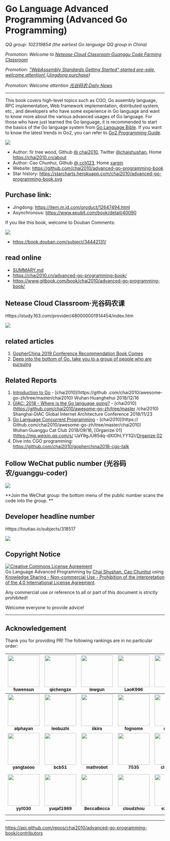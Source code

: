# Go Language Advanced Programming (Advanced Go Programming)

_QQ group: 102319854 (the earliest Go language QQ group in China)_

_Promotion: Welcome to [Netease Cloud Classroom·Guanggu Code Farming Classroom](https://study.163.com/provider/480000001914454/index.htm)_

_Promotion: ["WebAssembly Standards Getting Started" started pre-sale, welcome attention! ](https://github.com/chai2010/awesome-wasm-zh/blob/master/webassembly-primer.md)([Jingdong purchase](https://item.jd.com/12499372.html))_

_Promotion: Welcome attention [光谷码农·Daily News](https://guanggu-coder.cn/)_

---

This book covers high-level topics such as CGO, Go assembly language, RPC implementation, Web framework implementation, distributed system, etc., and developers who have some experience in Go language and want to know more about the various advanced usages of Go language. For those who have just learned the Go language, it is recommended to start the basics of the Go language system from [Go Language Bible](https://github.com/golang-china/gopl-zh). If you want to know the latest trends in Go2, you can refer to [Go2 Programming Guide](https://github.com/chai2010/go2-book).

![](cover-20190714.jpg)

- Author: fir tree wood, Github [@ chai2010](https://github.com/chai2010), Twitter [@chaishushan](https://twitter.com/chaishushan), Home https://chai2010.cn/about
- Author: Cao Chunhui, Github [@ cch123](https://github.com/cch123), Home [xargin](http://xargin.com)
- Website: https://github.com/chai2010/advanced-go-programming-book
- Star history: https://starcharts.herokuapp.com/chai2010/advanced-go-programming-book.svg

## Purchase link:

- Jingdong: https://item.m.jd.com/product/12647494.html
- Asynchronous: https://www.epubit.com/book/detail/40090

If you like this book, welcome to Douban Comments:

[![](douban.png)](https://book.douban.com/subject/34442131/)

- https://book.douban.com/subject/34442131/

<!--

## Plagiarism & Infringement

- [Qian Feng education original copying "Go language advanced programming"] (https://mp.weixin.qq.com/s/0Jtx79ZSgKY8bBdEvl-PlQ) Evidence screenshot: [01.pdf] (chaoxi/zhihu-qianfeng-01. Pdf), [02.pdf](chaoxi/zhihu-qianfeng-02.pdf)

-->

## read online

- [SUMMARY.md](SUMMARY.md)
- https://chai2010.cn/advanced-go-programming-book/
- https://www.gitbook.com/book/chai2010/advanced-go-programming-book/

## Netease Cloud Classroom·光谷码农课

Https://study.163.com/provider/480000001914454/index.htm

![](163study-go-master.jpg)

## related articles

1. [GopherChina 2019 Conference Recommendation Book Comes](https://zhuanlan.zhihu.com/p/63910336)
1. [Deep into the bottom of Go, take you to a group of people who are pursuing](https://mp.weixin.qq.com/s/obnnVkO2EiFnuXk_AIDHWw)

## Related Reports

1. [Introduction to Go](https://talks.godoc.org/github.com/chai2010/awesome-go-zh/chai2010/chai2010-golang-intro.slide) - [chai2010](https://github .com/chai2010/awesome-go-zh/tree/master/chai2010) Wuhan·Huanghehui 2018/12/16
2. [GIAC: 2018 - Where is the Go language going?](https://github.com/chai2010/awesome-go-zh/blob/master/chai2010/giac2018) -
   [chai2010](https://github.com/chai2010/awesome-go-zh/tree/master /chai2010) Shanghai·GIAC Global Internet Architecture Conference 2018/11/23
3. [Go Language Concurrent Programming](https://talks.godoc.org/github.com/chai2010/awesome-go-zh/chai2010/chai2010-golang-concurrency.slide) -
   [chai2010](https:// Github.com/chai2010/awesome-go-zh/tree/master/chai2010) Wuhan·Guanggu Cat Club 2018/09/16, [Organize 01] (https://mp.weixin.qq.com/s/ UaY9gJU85dq-dXlOhLYY1Q)/[Organize 02](https://mp.weixin.qq.com/s/_aKNO-H11GEDA-l0rycfQQ)
4. Dive into CGO programming: https://github.com/chai2010/gopherchina2018-cgo-talk

## Follow WeChat public number (光谷码农/guanggu-coder)

![](https://chai2010.cn/advanced-go-programming-book/weixin-guanggu-coder-logo.png)

**Join the WeChat group: the bottom menu of the public number scans the code into the group. **

## Developer headline number

Https://toutiao.io/subjects/318517

![](toutiao-318517-small.jpg)

## Copyright Notice

<a rel="license" href="http://creativecommons.org/licenses/by-nc-nd/4.0/"><img alt="Creative Commons License Agreement" style="border-width:0" src ="https://i.creativecommons.org/l/by-nc-nd/4.0/88x31.png" /></a><br /><span xmlns:dct="http://purl.org /dc/terms/" property="dct:title">Go Language Advanced Programming</span> by <a xmlns:cc="http://creativecommons.org/ns#" href="https://github. Com/chai2010/advanced-go-programming-book" property="cc:attributionName" rel="cc:attributionURL">Chai Shushan, Cao Chunhui</a> using <a rel="license" href="http:// Creativecommons.org/licenses/by-nc-nd/4.0/">Knowledge Sharing - Non-commercial Use - Prohibition of the interpretation of the 4.0 International License Agreement</a>.

Any commercial use or reference to all or part of this document is strictly prohibited!

Welcome everyone to provide advice!

---

## Acknowledgement

Thank you for providing PR! The following rankings are in no particular order:
<!--
1. get contributors.json
https://api.github.com/repos/chai2010/advanced-go-programming-book/contributors

2. go run gen_contributors.go
3. replace contributors table
-->

| [<img src="https://avatars3.githubusercontent.com/u/15542874?v=4" width="100px;"/><br /><sub><b>fuwensun</b></sub>](https://github.com/fuwensun) | [<img src="https://avatars0.githubusercontent.com/u/1927478?v=4" width="100px;"/><br /><sub><b>qichengzx</b></sub>](https://github.com/qichengzx) | [<img src="https://avatars0.githubusercontent.com/u/914267?v=4" width="100px;"/><br /><sub><b>lewgun</b></sub>](https://github.com/lewgun) | [<img src="https://avatars1.githubusercontent.com/u/26503046?v=4" width="100px;"/><br /><sub><b>LaoK996</b></sub>](https://github.com/LaoK996) | [<img src="https://avatars3.githubusercontent.com/u/15144321?v=4" width="100px;"/><br /><sub><b>plpan</b></sub>](https://github.com/plpan) | [<img src="https://avatars3.githubusercontent.com/u/7970646?v=4" width="100px;"/><br /><sub><b>xiaoliwang</b></sub>](https://github.com/xiaoliwang) | [<img src="https://avatars0.githubusercontent.com/u/16658738?v=4" width="100px;"/><br /><sub><b>barryz</b></sub>](https://github.com/barryz) |
| :---: | :---: | :---: | :---: | :---: | :---: | :---: |
| [<img src="https://avatars3.githubusercontent.com/u/19967175?v=4" width="100px;"/><br /><sub><b>alphayan</b></sub>](https://github.com/alphayan) | [<img src="https://avatars1.githubusercontent.com/u/10794816?v=4" width="100px;"/><br /><sub><b>leobuzhi</b></sub>](https://github.com/leobuzhi) | [<img src="https://avatars2.githubusercontent.com/u/19154488?v=4" width="100px;"/><br /><sub><b>iikira</b></sub>](https://github.com/iikira) | [<img src="https://avatars0.githubusercontent.com/u/26301186?v=4" width="100px;"/><br /><sub><b>fognome</b></sub>](https://github.com/fognome) | [<img src="https://avatars2.githubusercontent.com/u/12817?v=4" width="100px;"/><br /><sub><b>darren</b></sub>](https://github.com/darren) | [<img src="https://avatars3.githubusercontent.com/u/6910037?v=4" width="100px;"/><br /><sub><b>jiayx</b></sub>](https://github.com/jiayx) | [<img src="https://avatars1.githubusercontent.com/u/2696746?v=4" width="100px;"/><br /><sub><b>orangle</b></sub>](https://github.com/orangle) |
| [<img src="https://avatars0.githubusercontent.com/u/9821034?v=4" width="100px;"/><br /><sub><b>yangtaooo</b></sub>](https://github.com/yangtaooo) | [<img src="https://avatars1.githubusercontent.com/u/1538704?v=4" width="100px;"/><br /><sub><b>bcb51</b></sub>](https://github.com/bcb51) | [<img src="https://avatars3.githubusercontent.com/u/38324300?v=4" width="100px;"/><br /><sub><b>mathrobot</b></sub>](https://github.com/mathrobot) | [<img src="https://avatars3.githubusercontent.com/u/40716445?v=4" width="100px;"/><br /><sub><b>7535</b></sub>](https://github.com/7535) | [<img src="https://avatars1.githubusercontent.com/u/1229983?v=4" width="100px;"/><br /><sub><b>cloverstd</b></sub>](https://github.com/cloverstd) | [<img src="https://avatars2.githubusercontent.com/u/1488134?v=4" width="100px;"/><br /><sub><b>douglarek</b></sub>](https://github.com/douglarek) | [<img src="https://avatars0.githubusercontent.com/u/6734408?v=4" width="100px;"/><br /><sub><b>RealDeanZhao</b></sub>](https://github.com/RealDeanZhao) |
| [<img src="https://avatars2.githubusercontent.com/u/8447684?v=4" width="100px;"/><br /><sub><b>yyt030</b></sub>](https://github.com/yyt030) | [<img src="https://avatars3.githubusercontent.com/u/2748184?v=4" width="100px;"/><br /><sub><b>yuqaf1989</b></sub>](https://github.com/yuqaf1989) | [<img src="https://avatars0.githubusercontent.com/u/21311269?v=4" width="100px;"/><br /><sub><b>BeccaBecca</b></sub>](https://github.com/BeccaBecca) | [<img src="https://avatars3.githubusercontent.com/u/152362?v=4" width="100px;"/><br /><sub><b>cloudzhou</b></sub>](https://github.com/cloudzhou) | [<img src="https://avatars1.githubusercontent.com/u/631411?v=4" width="100px;"/><br /><sub><b>ezioruan</b></sub>](https://github.com/ezioruan) | [<img src="https://avatars1.githubusercontent.com/u/16048119?v=4" width="100px;"/><br /><sub><b>hacknode</b></sub>](https://github.com/hacknode) | [<img src="https://avatars1.githubusercontent.com/u/8757196?v=4" width="100px;"/><br /><sub><b>Frozen-Shadow</b></sub>](https://github.com/Frozen-Shadow) |

----

https://api.github.com/repos/chai2010/advanced-go-programming-book/contributors